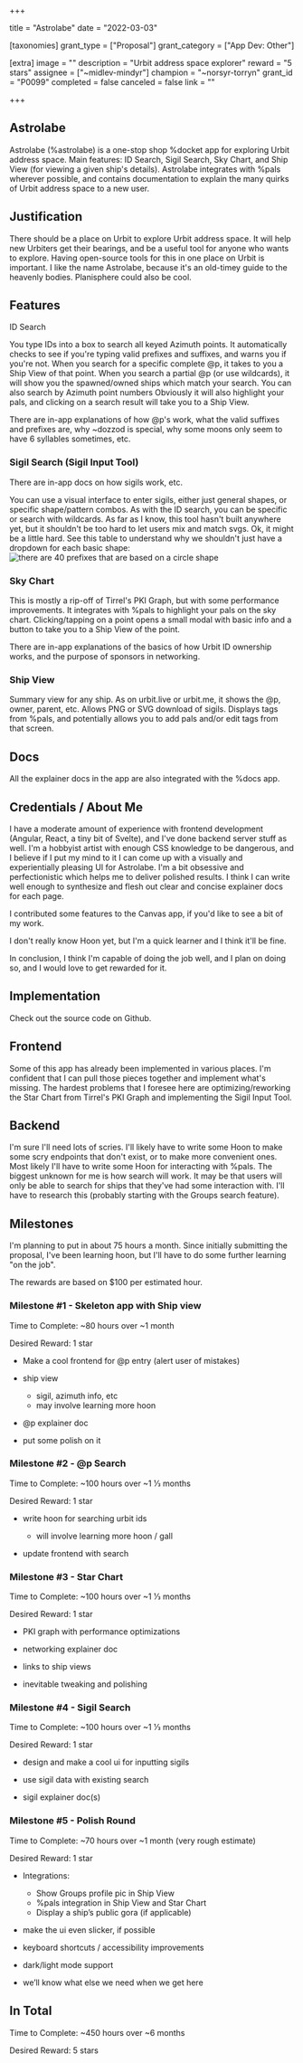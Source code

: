 +++

title = "Astrolabe"
date = "2022-03-03"

[taxonomies]
grant_type = ["Proposal"]
grant_category = ["App Dev: Other"]

[extra]
image = ""
description = "Urbit address space explorer"
reward = "5 stars"
assignee = ["~midlev-mindyr"]
champion = "~norsyr-torryn"
grant_id = "P0099"
completed = false
canceled = false
link = ""

+++

## Astrolabe

Astrolabe (%astrolabe) is a one-stop shop %docket app for exploring Urbit address space. Main features: ID Search, Sigil Search, Sky Chart, and Ship View (for viewing a given ship's details). Astrolabe integrates with %pals wherever possible, and contains documentation to explain the many quirks of Urbit address space to a new user.

## Justification

There should be a place on Urbit to explore Urbit address space. It will help new Urbiters get their bearings, and be a useful tool for anyone who wants to explore. Having open-source tools for this in one place on Urbit is important.
I like the name Astrolabe, because it's an old-timey guide to the heavenly bodies. Planisphere could also be cool.

## Features

ID Search

You type IDs into a box to search all keyed Azimuth points. It automatically checks to see if you're typing valid prefixes and suffixes, and warns you if you're not. When you search for a specific complete @p, it takes to you a Ship View of that point. When you search a partial @p (or use wildcards), it will show you the spawned/owned ships which match your search. You can also search by Azimuth point numbers Obviously it will also highlight your pals, and clicking on a search result will take you to a Ship View.

There are in-app explanations of how @p's work, what the valid suffixes and prefixes are, why ~dozzod is special, why some moons only seem to have 6 syllables sometimes, etc.

### Sigil Search (Sigil Input Tool)

There are in-app docs on how sigils work, etc.

You can use a visual interface to enter sigils, either just general shapes, or specific shape/pattern combos. As with the ID search, you can be specific or search with wildcards. As far as I know, this tool hasn't built anywhere yet, but it shouldn't be too hard to let users mix and match svgs. Ok, it might be a little hard. See this table to understand why we shouldn't just have a dropdown for each basic shape: ![there are 40 prefixes that are based on a circle shape](https://i.imgur.com/sqS9yVml.png)

### Sky Chart

This is mostly a rip-off of Tirrel's PKI Graph, but with some performance improvements. It integrates with %pals to highlight your pals on the sky chart. Clicking/tapping on a point opens a small modal with basic info and a button to take you to a Ship View of the point.

There are in-app explanations of the basics of how Urbit ID ownership works, and the purpose of sponsors in networking.

### Ship View

Summary view for any ship. As on urbit.live or urbit.me, it shows the @p, owner, parent, etc. Allows PNG or SVG download of sigils. Displays tags from %pals, and potentially allows you to add pals and/or edit tags from that screen.

## Docs

All the explainer docs in the app are also integrated with the %docs app.

## Credentials / About Me

I have a moderate amount of experience with frontend development (Angular, React, a tiny bit of Svelte), and I've done backend server stuff as well. I'm a hobbyist artist with enough CSS knowledge to be dangerous, and I believe if I put my mind to it I can come up with a visually and experientially pleasing UI for Astrolabe. I'm a bit obsessive and perfectionistic which helps me to deliver polished results. I think I can write well enough to synthesize and flesh out clear and concise explainer docs for each page.

I contributed some features to the Canvas app, if you'd like to see a bit of my work.

I don't really know Hoon yet, but I'm a quick learner and I think it'll be fine.

In conclusion, I think I'm capable of doing the job well, and I plan on doing so, and I would love to get rewarded for it.

## Implementation

Check out the source code on Github.

## Frontend

Some of this app has already been implemented in various places. I'm confident that I can pull those pieces together and implement what's missing. The hardest problems that I foresee here are optimizing/reworking the Star Chart from Tirrel's PKI Graph and implementing the Sigil Input Tool.

## Backend

I'm sure I'll need lots of scries. I'll likely have to write some Hoon to make some scry endpoints that don't exist, or to make more convenient ones. Most likely I'll have to write some Hoon for interacting with %pals. The biggest unknown for me is how search will work. It may be that users will only be able to search for ships that they've had some interaction with. I'll have to research this (probably starting with the Groups search feature).

## Milestones

I'm planning to put in about 75 hours a month. Since initially submitting the proposal, I've been learning hoon, but I'll have to do some further learning "on the job".

The rewards are based on $100 per estimated hour.

### Milestone #1 - Skeleton app with Ship view

Time to Complete: ~80 hours over ~1 month

Desired Reward: 1 star

- Make a cool frontend for @p entry (alert user of mistakes)

- ship view

  - sigil, azimuth info, etc
  - may involve learning more hoon

- @p explainer doc

- put some polish on it

### Milestone #2 - @p Search

Time to Complete: ~100 hours over ~1 1⁄3 months

Desired Reward: 1 star

- write hoon for searching urbit ids

  - will involve learning more hoon / gall

- update frontend with search

### Milestone #3 - Star Chart

Time to Complete: ~100 hours over ~1 1⁄3 months

Desired Reward: 1 star

- PKI graph with performance optimizations

- networking explainer doc

- links to ship views

- inevitable tweaking and polishing

### Milestone #4 - Sigil Search

Time to Complete: ~100 hours over ~1 1⁄3 months

Desired Reward: 1 star

- design and make a cool ui for inputting sigils

- use sigil data with existing search

- sigil explainer doc(s)

### Milestone #5 - Polish Round

Time to Complete: ~70 hours over ~1 month (very rough estimate)

Desired Reward: 1 star

- Integrations:

  - Show Groups profile pic in Ship View
  - %pals integration in Ship View and Star Chart
  - Display a ship’s public gora (if applicable)

- make the ui even slicker, if possible
- keyboard shortcuts / accessibility improvements
- dark/light mode support
- we’ll know what else we need when we get here

## In Total

Time to Complete: ~450 hours over ~6 months

Desired Reward: 5 stars
